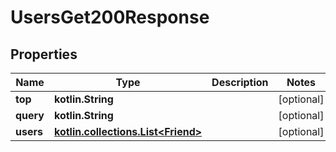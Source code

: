 
# UsersGet200Response

## Properties
Name | Type | Description | Notes
------------ | ------------- | ------------- | -------------
**top** | **kotlin.String** |  |  [optional]
**query** | **kotlin.String** |  |  [optional]
**users** | [**kotlin.collections.List&lt;Friend&gt;**](Friend.md) |  |  [optional]



